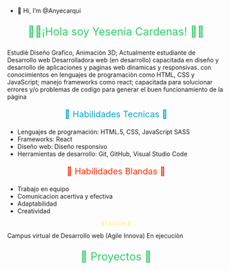 - 👋 Hi, I’m @Anyecarqui
<p style="color:#32ce66; font-size: 25px; text-align:center;"> 👋🏼¡Hola soy Yesenia Cardenas!  👋🏼 </p>

Estudiè Diseño Grafico, Animaciòn 3D; Actualmente estudiante de Desarrollo web
Desarrolladora web (en desarrollo) capacitada en diseño y desarrollo de aplicaciones y paginas web dinamicas y responsivas.
con conocimientos en lenguajes de programaciòn como HTML, CSS y JavaScript; manejo frameworks como react;
capacitada para solucionar errores y/o problemas de codigo para generar el buen funcionamiento de la pàgina

<p style="color:#00a7d3; font-size: 20px; text-align:center;"> 💼  Habilidades Tecnicas 💼 </p>

- Lenguajes de programación: HTML.5, CSS, JavaScript SASS
- Frameworks: React
- Diseño web: Diseño responsivo
- Herramientas de desarrollo: Git, GitHub, Visual Studio Code

<p style="color:rgb(255, 42, 4); font-size: 20px; text-align:center;"> 📍 Habilidades Blandas 📍 </p>

- Trabajo en equipo
- Comunicacion acertiva y efectiva
- Adaptabilidad 
- Creatividad

<p style="color: rgb(253, 242, 84); font-size: 10px; text-align: center;"> 📂 Educaciòn 📂</p>

Campus virtual de Desarrollo web (Agile Innova) En ejecuciòn

<p style="color:#32ce66; font-size: 25px; text-align:center;"> 📎 Proyectos 📎</p>

